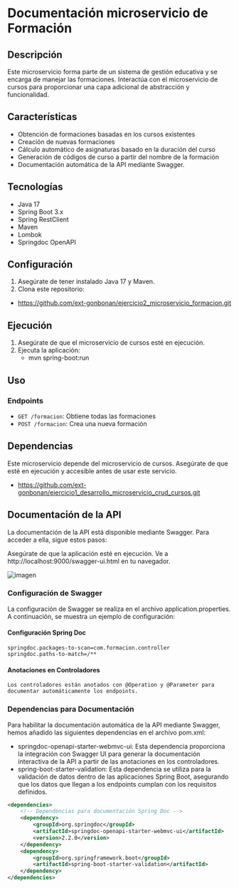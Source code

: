 # Documentación microservicio de Formación

## Descripción

Este microservicio forma parte de un sistema de gestión educativa y se encarga de manejar las formaciones. Interactúa con el microservicio de cursos para proporcionar una capa adicional de abstracción y funcionalidad.

## Características

- Obtención de formaciones basadas en los cursos existentes
- Creación de nuevas formaciones
- Cálculo automático de asignaturas basado en la duración del curso
- Generación de códigos de curso a partir del nombre de la formación
- Documentación automática de la API mediante Swagger.

## Tecnologías

- Java 17
- Spring Boot 3.x
- Spring RestClient
- Maven
- Lombok
- Springdoc OpenAPI

## Configuración

1. Asegúrate de tener instalado Java 17 y Maven.
2. Clona este repositorio:
  - https://github.com/ext-gonbonan/ejercicio2_microservicio_formacion.git

## Ejecución

1. Asegúrate de que el microservicio de cursos esté en ejecución.
2. Ejecuta la aplicación:
   - mvn spring-boot:run

## Uso

### Endpoints

- `GET /formacion`: Obtiene todas las formaciones
- `POST /formacion`: Crea una nueva formación

## Dependencias

Este microservicio depende del microservicio de cursos. Asegúrate de que esté en ejecución y accesible antes de usar este servicio.
- https://github.com/ext-gonbonan/ejercicio1_desarrollo_microservicio_crud_cursos.git


## Documentación de la API
La documentación de la API está disponible mediante Swagger. Para acceder a ella, sigue estos pasos:

Asegúrate de que la aplicación esté en ejecución.
Ve a http://localhost:9000/swagger-ui.html en tu navegador.

![imagen](https://github.com/ext-gonbonan/ejercicio4_documentacion_microservicios/assets/173496006/5a223792-e068-4287-84be-475e1da0e3f9)


### Configuración de Swagger
La configuración de Swagger se realiza en el archivo application.properties. A continuación, se muestra un ejemplo de configuración:

#### Configuración Spring Doc
    springdoc.packages-to-scan=com.formacion.controller
    springdoc.paths-to-match=/**

#### Anotaciones en Controladores
    Los controladores están anotados con @Operation y @Parameter para documentar automáticamente los endpoints. 

### Dependencias para Documentación
Para habilitar la documentación automática de la API mediante Swagger, hemos añadido las siguientes dependencias en el archivo pom.xml:

- springdoc-openapi-starter-webmvc-ui:
Esta dependencia proporciona la integración con Swagger UI para generar la documentación interactiva de la API a partir de las anotaciones en los controladores.
- spring-boot-starter-validation:
Esta dependencia se utiliza para la validación de datos dentro de las aplicaciones Spring Boot, asegurando que los datos que llegan a los endpoints cumplan con los requisitos definidos.

```xml
<dependencies>
    <!-- Dependencias para documentación Spring Doc -->
    <dependency>
        <groupId>org.springdoc</groupId>
        <artifactId>springdoc-openapi-starter-webmvc-ui</artifactId>
        <version>2.2.0</version>
    </dependency>
    <dependency>
        <groupId>org.springframework.boot</groupId>
        <artifactId>spring-boot-starter-validation</artifactId>
    </dependency>
</dependencies>
